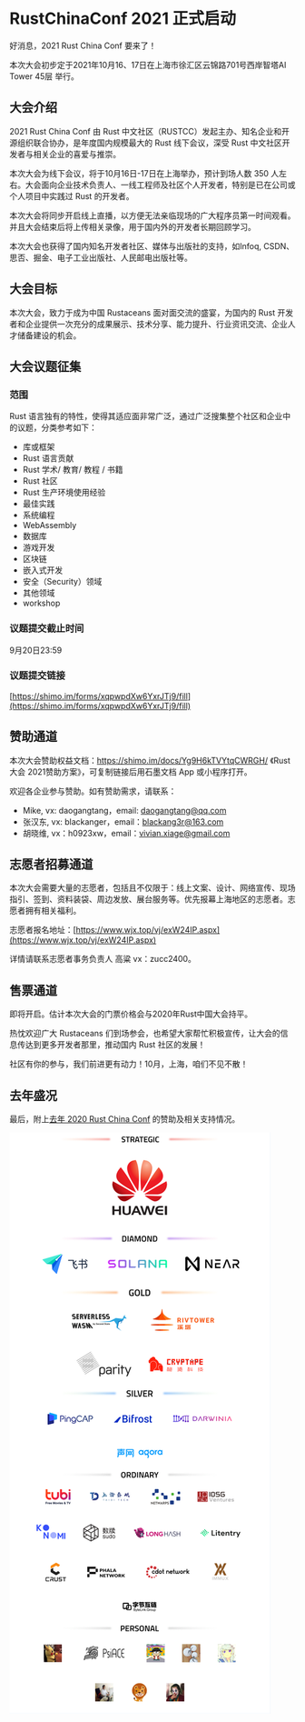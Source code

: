 # RustChinaConf 2021 正式启动

好消息，2021 Rust China Conf 要来了！

本次大会初步定于2021年10月16、17日在上海市徐汇区云锦路701号西岸智塔AI Tower 45层 举行。


## 大会介绍

2021 Rust China Conf 由 Rust 中文社区（RUSTCC）发起主办、知名企业和开源组织联合协办，是年度国内规模最大的 Rust 线下会议，深受 Rust 中文社区开发者与相关企业的喜爱与推崇。

本次大会为线下会议，将于10月16日-17日在上海举办，预计到场人数 350 人左右。大会面向企业技术负责人、一线工程师及社区个人开发者，特别是已在公司或个人项目中实践过 Rust 的开发者。

本次大会将同步开启线上直播，以方便无法亲临现场的广大程序员第一时间观看。并且大会结束后将上传相关录像，用于国内外的开发者长期回顾学习。

本次大会也获得了国内知名开发者社区、媒体与出版社的支持，如Infoq, CSDN、思否、掘金、电子工业出版社、人民邮电出版社等。




## 大会目标

本次大会，致力于成为中国 Rustaceans 面对面交流的盛宴，为国内的 Rust 开发者和企业提供一次充分的成果展示、技术分享、能力提升、行业资讯交流、企业人才储备建设的机会。

## 大会议题征集

### 范围

Rust 语言独有的特性，使得其适应面非常广泛，通过广泛搜集整个社区和企业中的议题，分类参考如下：

- 库或框架
- Rust 语言贡献
- Rust 学术/ 教育/ 教程 / 书籍
- Rust 社区
- Rust 生产环境使用经验
- 最佳实践
- 系统编程
- WebAssembly
- 数据库
- 游戏开发
- 区块链
- 嵌入式开发
- 安全（Security）领域
- 其他领域
- workshop

### 议题提交截止时间

9月20日23:59

### 议题提交链接

[https://shimo.im/forms/xqpwpdXw6YxrJTj9/fill](https://shimo.im/forms/xqpwpdXw6YxrJTj9/fill)


## 赞助通道

本次大会赞助权益文档：https://shimo.im/docs/Yg9H6kTVYtqCWRGH/ 《Rust 大会 2021赞助方案》，可复制链接后用石墨文档 App 或小程序打开。

欢迎各企业参与赞助。如有赞助需求，请联系：

- Mike,  vx: daogangtang，email: daogangtang@qq.com
- 张汉东, vx: blackanger，email：blackang3r@163.com
- 胡晓维, vx：h0923xw，email：vivian.xiage@gmail.com


## 志愿者招募通道

本次大会需要大量的志愿者，包括且不仅限于：线上文案、设计、网络宣传、现场指引、签到、资料装袋、周边发放、展台服务等。优先报幕上海地区的志愿者。志愿者拥有相关福利。

志愿者报名地址：[https://www.wjx.top/vj/exW24IP.aspx](https://www.wjx.top/vj/exW24IP.aspx)

详情请联系志愿者事务负责人 高粱 vx：zucc2400。


## 售票通道

即将开启。估计本次大会的门票价格会与2020年Rust中国大会持平。

热忱欢迎广大 Rustaceans 们到场参会，也希望大家帮忙积极宣传，让大会的信息传达到更多开发者那里，推动国内 Rust 社区的发展！

社区有你的参与，我们前进更有动力！10月，上海，咱们不见不散！


## 去年盛况

最后，附上[去年 2020 Rust China Conf](https://rustcc.cn/2020rustchinaconf/) 的赞助及相关支持情况。

![conf](./image/2020conf/1.png)